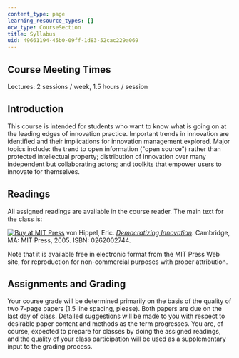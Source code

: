 ```yaml
---
content_type: page
learning_resource_types: []
ocw_type: CourseSection
title: Syllabus
uid: 49661194-45b0-09ff-1d83-52cac229a069
---
```


Course Meeting Times
--------------------

Lectures: 2 sessions / week, 1.5 hours / session

Introduction
------------

This course is intended for students who want to know what is going on at the leading edges of innovation practice. Important trends in innovation are identified and their implications for innovation management explored. Major topics include: the trend to open information ("open source") rather than protected intellectual property; distribution of innovation over many independent but collaborating actors; and toolkits that empower users to innovate for themselves.

Readings
--------

All assigned readings are available in the course reader. The main text for the class is:

[![Buy at MIT Press](/images/mp_logo.gif)](https://mitpress.mit.edu/books/democratizing-innovation) von Hippel, Eric. [_Democratizing Innovation_](https://mitpress.mit.edu/books/democratizing-innovation). Cambridge, MA: MIT Press, 2005. ISBN: 0262002744.

Note that it is available free in electronic format from the MIT Press Web site, for reproduction for non-commercial purposes with proper attribution.

Assignments and Grading
-----------------------

Your course grade will be determined primarily on the basis of the quality of two 7-page papers (1.5 line spacing, please). Both papers are due on the last day of class. Detailed suggestions will be made to you with respect to desirable paper content and methods as the term progresses. You are, of course, expected to prepare for classes by doing the assigned readings, and the quality of your class participation will be used as a supplementary input to the grading process.